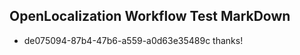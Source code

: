 ## OpenLocalization Workflow Test MarkDown
* de075094-87b4-47b6-a559-a0d63e35489c thanks!

<!--HONumber=Jul16_HO3-->


